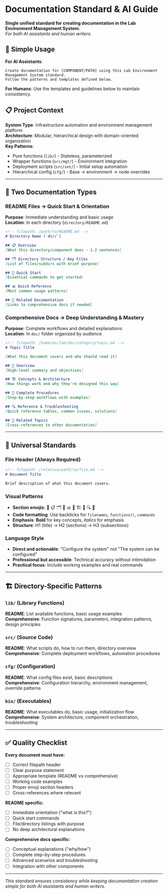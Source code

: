 # Documentation Standard & AI Guide

**Single unified standard for creating documentation in the Lab Environment Management System.**  
*For both AI assistants and human writers.*

## 🎯 Simple Usage

**For AI Assistants**: 
```
Create documentation for [COMPONENT/PATH] using this Lab Environment Management System standard. 
Follow the patterns and templates defined below.
```

**For Humans**: Use the templates and guidelines below to maintain consistency.

## 📋 Project Context

**System Type**: Infrastructure automation and environment management platform  
**Architecture**: Modular, hierarchical design with domain-oriented organization  
**Key Patterns**: 
- Pure functions (`lib/`) - Stateless, parameterized
- Wrapper functions (`src/mgt/`) - Environment integration  
- Deployment scripts (`src/set/`) - Initial setup automation
- Hierarchical config (`cfg/`) - Base → environment → node overrides

---

## 📖 Two Documentation Types

### README Files → **Quick Start & Orientation**
**Purpose**: Immediate understanding and basic usage  
**Location**: In each directory (`directory/README.md`)

```markdown
<!-- filepath: /path/to/README.md -->
# Directory Name (`dir/`)

## 📋 Overview
[What this directory/component does - 1-2 sentences]

## 🗂️ Directory Structure / Key Files
[List of files/subdirs with brief purpose]

## 🚀 Quick Start
[Essential commands to get started]

## 📊 Quick Reference  
[Most common usage patterns]

## 🔗 Related Documentation
[Links to comprehensive docs if needed]
```

### Comprehensive Docs → **Deep Understanding & Mastery**
**Purpose**: Complete workflows and detailed explanations  
**Location**: In `doc/` folder organized by audience

```markdown
<!-- filepath: /home/es/lab/doc/category/topic.md -->
# Topic Title

[What this document covers and who should read it]

## 🎯 Overview
[High-level summary and objectives]

## 🏗️ Concepts & Architecture
[How things work and why they're designed this way]

## 🔧 Complete Procedures
[Step-by-step workflows with examples]

## 🔍 Reference & Troubleshooting
[Quick reference tables, common issues, solutions]

## 🔗 Related Topics
[Cross-references to other documentation]
```

---

## 🎨 Universal Standards

### File Header (Always Required)
```markdown
<!-- filepath: /relative/path/to/file.md -->
# Document Title

Brief description of what this document covers.
```

### Visual Patterns
- **Section emojis**: 🎯 📋 🗂️ 🚀 📊 🔗 🏗️ 🔧 🔍 🧪
- **Code formatting**: Use backticks for `filenames`, `functions()`, `commands`
- **Emphasis**: **Bold** for key concepts, *italics* for emphasis
- **Structure**: H1 (title) → H2 (sections) → H3 (subsections)

### Language Style
- **Direct and actionable**: "Configure the system" not "The system can be configured"
- **Professional but accessible**: Technical accuracy without intimidation
- **Practical focus**: Include working examples and real commands

---

## 🏗️ Directory-Specific Patterns

### `lib/` (Library Functions)
**README**: List available functions, basic usage examples  
**Comprehensive**: Function signatures, parameters, integration patterns, design principles

### `src/` (Source Code) 
**README**: What scripts do, how to run them, directory overview  
**Comprehensive**: Complete deployment workflows, automation procedures

### `cfg/` (Configuration)
**README**: What config files exist, basic descriptions  
**Comprehensive**: Configuration hierarchy, environment management, override patterns

### `bin/` (Executables)
**README**: What executables do, basic usage, initialization flow  
**Comprehensive**: System architecture, component orchestration, troubleshooting

---

## ✅ Quality Checklist

**Every document must have:**
- [ ] Correct filepath header
- [ ] Clear purpose statement  
- [ ] Appropriate template (README vs comprehensive)
- [ ] Working code examples
- [ ] Proper emoji section headers
- [ ] Cross-references where relevant

**README specific:**
- [ ] Immediate orientation ("what is this?")
- [ ] Quick start commands
- [ ] File/directory listings with purpose
- [ ] No deep architectural explanations

**Comprehensive docs specific:**
- [ ] Conceptual explanations ("why/how")
- [ ] Complete step-by-step procedures
- [ ] Advanced scenarios and troubleshooting
- [ ] Integration with other components

---

*This standard ensures consistency while keeping documentation creation simple for both AI assistants and human writers.*
